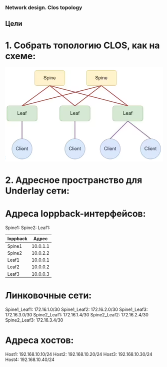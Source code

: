 ### Network design. Clos topology

## Цели

# 1. Собрать топологию CLOS, как на схеме:

![lab01.схема.png](lab01.схема.png)

# 2. Адресное пространство для Underlay сети:

# Адреса loppback-интерфейсов:
Spine1: 
Spine2: 
Leaf1: 


|  loppback |  Адрес   |
| :-------- |:--------:|
| Spine1    | 10.0.1.1 |
| Spine2    | 10.0.2.2 |
| Leaf1     | 10.0.0.1 |
| Leaf2     | 10.0.0.2 |
| Leaf3     | 10.0.0.3 |


# Линковочные сети:
Spine1_Leaf1: 172.16.1.0/30
Spine1_Leaf2: 172.16.2.0/30
Spine1_Leaf3: 172.16.3.0/30
Spine2_Leaf1: 172.16.1.4/30
Spine2_Leaf2: 172.16.2.4/30
Spine2_Leaf3: 172.16.3.4/30

# Адреса хостов:
Host1: 192.168.10.10/24
Host2: 192.168.10.20/24
Host3: 192.168.10.30/24
Host4: 192.168.10.40/24



